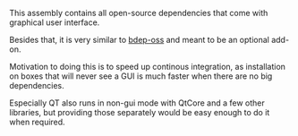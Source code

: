 This assembly contains all open-source dependencies that come with graphical user interface.

Besides that, it is very similar to [bdep-oss](https://github.com/Byron/bdep-oss) and meant to be an optional add-on.

Motivation to doing this is to speed up continous integration, as installation on boxes that will never see a GUI is much faster when there are no big dependencies.

Especially QT also runs in non-gui mode with QtCore and a few other libraries, but providing those separately would be easy enough to do it when required.
